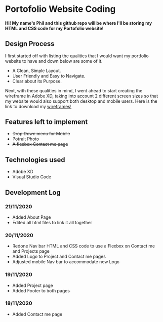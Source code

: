 # Portofolio Website Coding

#### Hi! My name's Phil and this github repo will be where I'll be storing my HTML and CSS code for my Portofolio website!

## Design Process 

I first started off with listing the qualities that I would want my portfolio website to have and down below are some of it.

* A Clean, Simple Layout.
* User Friendly and Easy to Navigate.
* Clear about its Purpose.

Next, with these qualities in mind, I went ahead to start creating the wireframe in Adobe XD, taking into account 2 different screen sizes so that my website would also support both desktop and mobile users. Here is the link to download my [wireframes!](https://drive.google.com/drive/folders/1oCgn3ezm6XsA9T6pV9cr2eVRY9IlXknG?usp=sharing)


## Features left to implement
* ~~Drop Down menu for Mobile~~
* Potrait Photo
* ~~A flexbox Contact me page~~

## Technologies used
* Adobe XD
* Visual Studio Code

## Development Log

### 21/11/2020

- Added About Page
- Edited all html files to link it all together

### 20/11/2020

- Redone Nav bar HTML and CSS code to use a Flexbox on Contact me and Projects page
- Added Logo to Project and Contact me pages
- Adjusted mobile Nav bar to accommodate new Logo

### 19/11/2020

- Added Project page 
- Added Footer to both pages

### 18/11/2020

- Added Contact me page
